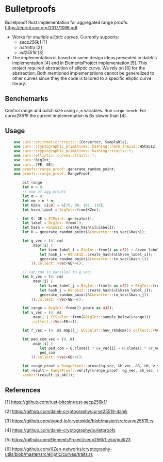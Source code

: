 # Bulletproofs
Bulletproof Rust implementation for aggregated range proofs: 
https://eprint.iacr.org/2017/1066.pdf
* Works for *multiple elliptic curves*. Currently supports:
  * _secp256k1_ [1] 
  * _ristretto_ [2]
  * _ed25519_ [3]
* The implementation is based on some design ideas presented in dalek's implementation [4] and in ElementsProject implementation [5]. This project required abstraction of elliptic curve. We rely on [6] for the abstraction. Both mentioned implementations cannot be generelized to other curves since they the code is tailored to a specific elliptic curve library. 

## Benchemarks
Control range and batch size using `n,m` variables. Run `cargo bench`. For _curve25519_ the current implementation is 6x  slower than [4]. 

## Usage
```Rust
    use curv::arithmetic::traits::{Converter, Samplable};
    use curv::cryptographic_primitives::hashing::hash_sha512::HSha512;
    use curv::cryptographic_primitives::hashing::traits::*;
    use curv::elliptic::curves::traits::*;
    use curv::BigInt;
    use curv::{FE, GE};
    use proofs::range_proof::generate_random_point;
    use proofs::range_proof::RangeProof;
    
        bit range
        let n = 8;
        // num of agg proofs
        let m = 4;
        let nm = n * m;
        let KZen: &[u8] = &[75, 90, 101, 110];
        let kzen_label = BigInt::from(KZen);

        let G: GE = ECPoint::generator();
        let label = BigInt::from(1);
        let hash = HSha512::create_hash(&[&label]);
        let H = generate_random_point(&Converter::to_vec(&hash));

        let g_vec = (0..nm)
            .map(|i| {
                let kzen_label_i = BigInt::from(i as u32) + &kzen_label;
                let hash_i = HSha512::create_hash(&[&kzen_label_i]);
                generate_random_point(&Converter::to_vec(&hash_i))
            }).collect::<Vec<GE>>();

        // can run in parallel to g_vec:
        let h_vec = (0..nm)
            .map(|i| {
                let kzen_label_j = BigInt::from(n as u32) + BigInt::from(i as u32) + &kzen_label;
                let hash_j = HSha512::create_hash(&[&kzen_label_j]);
                generate_random_point(&Converter::to_vec(&hash_j))
            }).collect::<Vec<GE>>();

        let range = BigInt::from(2).pow(n as u32);
        let v_vec = (0..m)
            .map(|_| ECScalar::from(&BigInt::sample_below(&range)))
            .collect::<Vec<FE>>();

        let r_vec = (0..m).map(|_| ECScalar::new_random()).collect::<Vec<FE>>();

        let ped_com_vec = (0..m)
            .map(|i| {
                let ped_com = G.clone() * &v_vec[i] + H.clone() * &r_vec[i];
                ped_com
            }).collect::<Vec<GE>>();

        let range_proof = RangeProof::prove(&g_vec, &h_vec, &G, &H, v_vec, &r_vec, n);
        let result = RangeProof::verify(&range_proof, &g_vec, &h_vec, &G, &H, &ped_com_vec, n);
        assert!(result.is_ok());
```

## References
[1] https://github.com/rust-bitcoin/rust-secp256k1/ 

[2] https://github.com/dalek-cryptography/curve25519-dalek

[3] https://github.com/typed-io/cryptoxide/blob/master/src/curve25519.rs

[4] https://github.com/dalek-cryptography/bulletproofs

[5] https://github.com/ElementsProject/secp256k1-zkp/pull/23

[6] https://github.com/KZen-networks/cryptography-utils/blob/master/src/elliptic/curves/traits.rs
